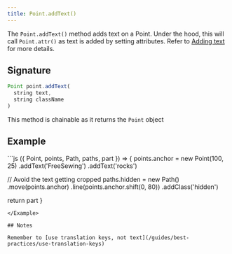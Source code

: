 ```yaml
---
title: Point.addText()
---
```


The `Point.addText()` method adds text on a Point. Under the hood, this will
call `Point.attr()` as text is added by setting attributes. Refer to [Adding
text](/howtos/code/adding-text) for more details.

## Signature

```js
Point point.addText(
  string text, 
  string className
)
```

<Tip compact>This method is chainable as it returns the `Point` object</Tip>

## Example

<Example caption="Examples of Point.addText(), compare this to [Point.setText](/reference/api/point/settext)">
```js
({ Point, points, Path, paths, part }) => {
  points.anchor = new Point(100, 25)
    .addText('FreeSewing')
    .addText('rocks')

  // Avoid the text getting cropped
  paths.hidden = new Path()
    .move(points.anchor)
    .line(points.anchor.shift(0, 80))
    .addClass('hidden')


  return part
}
```
</Example>

## Notes

Remember to [use translation keys, not text](/guides/best-practices/use-translation-keys)

